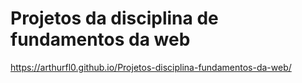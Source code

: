 # Projetos da disciplina de fundamentos da web
https://arthurfl0.github.io/Projetos-disciplina-fundamentos-da-web/
